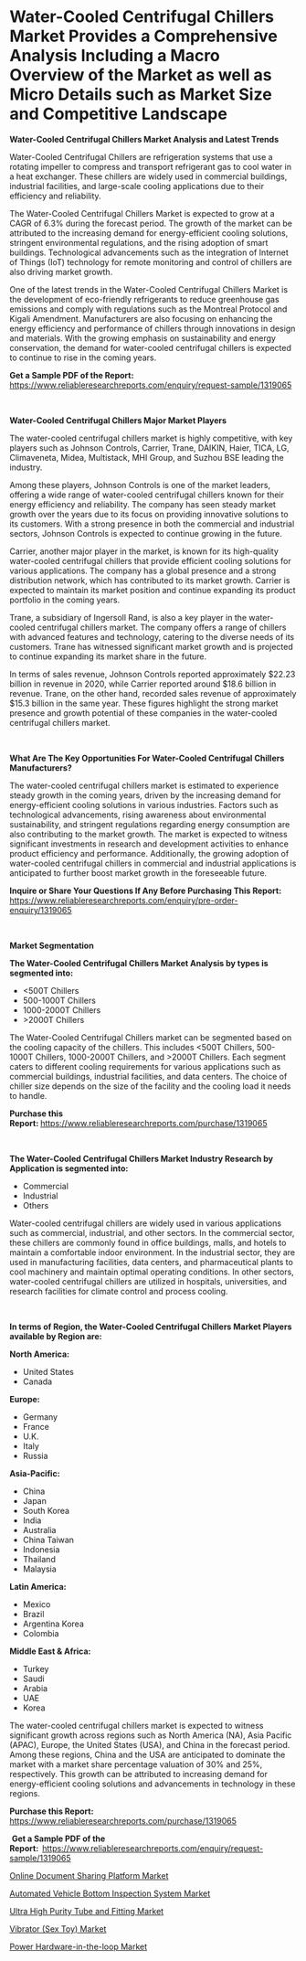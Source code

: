 <p><h1>Water-Cooled Centrifugal Chillers Market Provides a Comprehensive Analysis Including a Macro Overview of the Market as well as Micro Details such as Market Size and Competitive Landscape</h1></p><p><strong>Water-Cooled Centrifugal Chillers Market Analysis and Latest Trends</strong></p>
<p><p>Water-Cooled Centrifugal Chillers are refrigeration systems that use a rotating impeller to compress and transport refrigerant gas to cool water in a heat exchanger. These chillers are widely used in commercial buildings, industrial facilities, and large-scale cooling applications due to their efficiency and reliability.</p><p>The Water-Cooled Centrifugal Chillers Market is expected to grow at a CAGR of 6.3% during the forecast period. The growth of the market can be attributed to the increasing demand for energy-efficient cooling solutions, stringent environmental regulations, and the rising adoption of smart buildings. Technological advancements such as the integration of Internet of Things (IoT) technology for remote monitoring and control of chillers are also driving market growth.</p><p>One of the latest trends in the Water-Cooled Centrifugal Chillers Market is the development of eco-friendly refrigerants to reduce greenhouse gas emissions and comply with regulations such as the Montreal Protocol and Kigali Amendment. Manufacturers are also focusing on enhancing the energy efficiency and performance of chillers through innovations in design and materials. With the growing emphasis on sustainability and energy conservation, the demand for water-cooled centrifugal chillers is expected to continue to rise in the coming years.</p></p>
<p><strong>Get a Sample PDF of the Report:&nbsp;</strong> <a href="https://www.reliableresearchreports.com/enquiry/request-sample/1319065">https://www.reliableresearchreports.com/enquiry/request-sample/1319065</a></p>
<p>&nbsp;</p>
<p><strong>Water-Cooled Centrifugal Chillers Major Market Players</strong></p>
<p><p>The water-cooled centrifugal chillers market is highly competitive, with key players such as Johnson Controls, Carrier, Trane, DAIKIN, Haier, TICA, LG, Climaveneta, Midea, Multistack, MHI Group, and Suzhou BSE leading the industry. </p><p>Among these players, Johnson Controls is one of the market leaders, offering a wide range of water-cooled centrifugal chillers known for their energy efficiency and reliability. The company has seen steady market growth over the years due to its focus on providing innovative solutions to its customers. With a strong presence in both the commercial and industrial sectors, Johnson Controls is expected to continue growing in the future.</p><p>Carrier, another major player in the market, is known for its high-quality water-cooled centrifugal chillers that provide efficient cooling solutions for various applications. The company has a global presence and a strong distribution network, which has contributed to its market growth. Carrier is expected to maintain its market position and continue expanding its product portfolio in the coming years.</p><p>Trane, a subsidiary of Ingersoll Rand, is also a key player in the water-cooled centrifugal chillers market. The company offers a range of chillers with advanced features and technology, catering to the diverse needs of its customers. Trane has witnessed significant market growth and is projected to continue expanding its market share in the future.</p><p>In terms of sales revenue, Johnson Controls reported approximately $22.23 billion in revenue in 2020, while Carrier reported around $18.6 billion in revenue. Trane, on the other hand, recorded sales revenue of approximately $15.3 billion in the same year. These figures highlight the strong market presence and growth potential of these companies in the water-cooled centrifugal chillers market.</p></p>
<p>&nbsp;</p>
<p><strong>What Are The Key Opportunities For Water-Cooled Centrifugal Chillers Manufacturers?</strong></p>
<p><p>The water-cooled centrifugal chillers market is estimated to experience steady growth in the coming years, driven by the increasing demand for energy-efficient cooling solutions in various industries. Factors such as technological advancements, rising awareness about environmental sustainability, and stringent regulations regarding energy consumption are also contributing to the market growth. The market is expected to witness significant investments in research and development activities to enhance product efficiency and performance. Additionally, the growing adoption of water-cooled centrifugal chillers in commercial and industrial applications is anticipated to further boost market growth in the foreseeable future.</p></p>
<p><strong>Inquire or Share Your Questions If Any Before Purchasing This Report:</strong> <a href="https://www.reliableresearchreports.com/enquiry/pre-order-enquiry/1319065">https://www.reliableresearchreports.com/enquiry/pre-order-enquiry/1319065</a></p>
<p>&nbsp;</p>
<p><strong>Market Segmentation</strong></p>
<p><strong>The Water-Cooled Centrifugal Chillers Market Analysis by types is segmented into:</strong></p>
<p><ul><li><500T Chillers</li><li>500-1000T Chillers</li><li>1000-2000T Chillers</li><li>>2000T Chillers</li></ul></p>
<p><p>The Water-Cooled Centrifugal Chillers market can be segmented based on the cooling capacity of the chillers. This includes <500T Chillers, 500-1000T Chillers, 1000-2000T Chillers, and >2000T Chillers. Each segment caters to different cooling requirements for various applications such as commercial buildings, industrial facilities, and data centers. The choice of chiller size depends on the size of the facility and the cooling load it needs to handle.</p></p>
<p><strong>Purchase this Report:&nbsp;</strong><a href="https://www.reliableresearchreports.com/purchase/1319065">https://www.reliableresearchreports.com/purchase/1319065</a></p>
<p>&nbsp;</p>
<p><strong>The Water-Cooled Centrifugal Chillers Market Industry Research by Application is segmented into:</strong></p>
<p><ul><li>Commercial</li><li>Industrial</li><li>Others</li></ul></p>
<p><p>Water-cooled centrifugal chillers are widely used in various applications such as commercial, industrial, and other sectors. In the commercial sector, these chillers are commonly found in office buildings, malls, and hotels to maintain a comfortable indoor environment. In the industrial sector, they are used in manufacturing facilities, data centers, and pharmaceutical plants to cool machinery and maintain optimal operating conditions. In other sectors, water-cooled centrifugal chillers are utilized in hospitals, universities, and research facilities for climate control and process cooling.</p></p>
<p>&nbsp;</p>
<p><strong>In terms of Region, the Water-Cooled Centrifugal Chillers Market Players available by Region are:</strong></p>
<p>
    <p> <strong> North America: </strong>
        <ul>
            <li>United States</li>
            <li>Canada</li>
        </ul>
        </p> 
    <p> <strong> Europe: </strong>
        <ul>
            <li>Germany</li>
            <li>France</li>
            <li>U.K.</li>
            <li>Italy</li>
            <li>Russia</li>
        </ul>
        </p> 
    <p> <strong> Asia-Pacific: </strong>
        <ul>
            <li>China</li>
            <li>Japan</li>
            <li>South Korea</li>
            <li>India</li>
            <li>Australia</li>
            <li>China Taiwan</li>
            <li>Indonesia</li>
            <li>Thailand</li>
            <li>Malaysia</li>
        </ul>
        </p> 
    <p> <strong> Latin America: </strong>
        <ul>
            <li>Mexico</li>
            <li>Brazil</li>
            <li>Argentina Korea</li>
            <li>Colombia</li>
        </ul>
        </p> 
    <p> <strong> Middle East & Africa: </strong>
        <ul>
            <li>Turkey</li>
            <li>Saudi</li>
            <li>Arabia</li>
            <li>UAE</li>
            <li>Korea</li>
        </ul>
    </p>
    </p>
<p><p>The water-cooled centrifugal chillers market is expected to witness significant growth across regions such as North America (NA), Asia Pacific (APAC), Europe, the United States (USA), and China in the forecast period. Among these regions, China and the USA are anticipated to dominate the market with a market share percentage valuation of 30% and 25%, respectively. This growth can be attributed to increasing demand for energy-efficient cooling solutions and advancements in technology in these regions.</p></p>
<p><strong>Purchase this Report: </strong><a href="https://www.reliableresearchreports.com/purchase/1319065">https://www.reliableresearchreports.com/purchase/1319065</a></p>
<p>&nbsp;<strong>Get a Sample PDF of the Report:&nbsp;&nbsp;</strong><a href="https://www.reliableresearchreports.com/enquiry/request-sample/1319065">https://www.reliableresearchreports.com/enquiry/request-sample/1319065</a></p>
<p><strong></strong></p>
<p><p><a href="https://adventurous-uranium-ef9.notion.site/Global-Online-Document-Sharing-Platform-Market-Size-and-Market-Trends-Insights-and-Projections-from-8da007f56d4841098ab5fec514cc5887">Online Document Sharing Platform Market</a></p><p><a href="https://view.publitas.com/reportprime-1/automated-vehicle-bottom-inspection-system-market-size-focuses-on-market-dynamics-in-depth-analysis-and-future-projections-of-its-market-forecasted-for-period-from-2024-to-2031/">Automated Vehicle Bottom Inspection System Market</a></p><p><a href="https://extreme-scabiosa-c81.notion.site/Ultra-High-Purity-Tube-and-Fitting-Market-Dynamics-2024-2031-Also-about-Its-Market-Trends-Projecti-076a72cc495e4122847d26017b533e68">Ultra High Purity Tube and Fitting Market</a></p><p><a href="https://carnation-joke-41f.notion.site/Vibrator-Sex-Toy-Market-Analysis-Examines-its-Scope-on-Growth-Opportunities-and-Forecasted-Trends-fbd528b8bca34f689d2cb3e0865c519c">Vibrator (Sex Toy) Market</a></p><p><a href="https://view.publitas.com/reportprime-1/power-hardware-in-the-loop-market-analysis-examines-its-scope-on-growth-opportunities-and-forecasted-trends-spanning-from-2024-to-2031/">Power Hardware-in-the-loop Market</a></p></p>